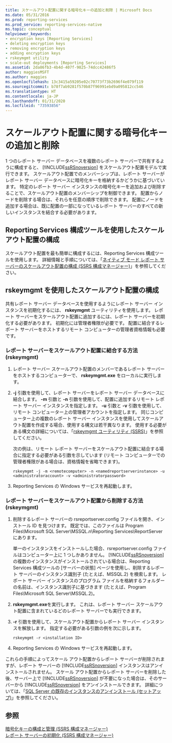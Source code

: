 ```yaml
---
title: スケールアウト配置に関する暗号化キーの追加と削除 | Microsoft Docs
ms.date: 05/31/2016
ms.prod: reporting-services
ms.prod_service: reporting-services-native
ms.topic: conceptual
helpviewer_keywords:
- encryption keys [Reporting Services]
- deleting encryption keys
- removing encryption keys
- adding encryption keys
- rskeymgmt utility
- scale-out deployments [Reporting Services]
ms.assetid: 2da86fb3-4b4d-407f-9825-74dcc42486f5
author: maggiesMSFT
ms.author: maggies
ms.openlocfilehash: 13c3415a59205e02c70773f73b2696f4e079f119
ms.sourcegitcommit: b78f7ab9281f570b87f96991ebd9a095812cc546
ms.translationtype: HT
ms.contentlocale: ja-JP
ms.lasthandoff: 01/31/2020
ms.locfileid: "73593856"
---
```

# <a name="add-and-remove-encryption-keys-for-scale-out-deployment"></a>スケールアウト配置に関する暗号化キーの追加と削除
  1 つのレポート サーバー データベースを複数のレポート サーバーで共有するように構成すると、 [!INCLUDE[ssRSnoversion](../../includes/ssrsnoversion-md.md)] をスケールアウト配置モデルで実行できます。 スケールアウト配置でのメンバーシップは、レポート サーバーがレポート サーバー データベースに暗号化キーを格納するかどうかに基づいています。 特定のレポート サーバー インスタンスの暗号化キーを追加および削除することで、スケールアウト配置のメンバーシップを制御できます。 配置からノードを削除する場合は、それらを任意の順序で削除できます。 配置にノードを追加する場合は、既に配置の一部になっているレポート サーバーのすべての新しいインスタンスを結合する必要があります。  
  
## <a name="using-the-reporting-services-configuration-tool-to-configure-scale-out-deployment"></a>Reporting Services 構成ツールを使用したスケールアウト配置の構成  
 スケールアウト配置を最も簡単に構成するには、Reporting Services 構成ツールを使用します。 詳細情報と手順については、「[ネイティブ モード レポート サーバーのスケールアウト配置の構成 &#40;SSRS 構成マネージャー&#41;](../../reporting-services/install-windows/configure-a-native-mode-report-server-scale-out-deployment.md)」を参照してください。  
  
## <a name="using-rskeymgmt-to-configure-scale-out-deployment"></a>rskeymgmt を使用したスケールアウト配置の構成  
 共有レポート サーバー データベースを使用するようにレポート サーバー インスタンスを初期化するには、 **rskeymgmt** ユーティリティを使用します。 レポート サーバーをスケールアウト配置に追加するには、レポート サーバーを初期化する必要があります。 初期化には管理者権限が必要です。 配置に結合するレポート サーバーをホストするリモート コンピューターの管理者資格情報も必要です。  
  
### <a name="how-to-join-a-report-server-to-a-scale-out-deployment-rskeymgmt"></a>レポート サーバーをスケールアウト配置に結合する方法 (rskeymgmt)  
  
1.  レポート サーバー スケールアウト配置のメンバーであるレポート サーバーをホストするコンピューターで、 **rskeymgmt.exe** をローカルに実行します。  
  
2.  **-j** 引数を使用して、レポート サーバーをレポート サーバー データベースに結合します。 **-m** 引数と **-n** 引数を使用して、配置に追加するリモート レポート サーバー インスタンスを指定します。 **-u** 引数と **-v** 引数を使用して、リモート コンピューター上の管理者アカウントを指定します。 同じコンピューター上の複数のレポート サーバー インスタンスを使用してスケールアウト配置を作成する場合、使用する構文は若干異なります。 使用する必要がある構文の詳細については、「[rskeymgmt ユーティリティ &#40;SSRS&#41;](../../reporting-services/tools/rskeymgmt-utility-ssrs.md)」を参照してください。  
  
     次の例は、リモート レポート サーバーをスケールアウト配置に結合する場合に指定する必要がある引数を示しています (リモート コンピューターでの管理者権限がある場合は、資格情報を省略できます)。  
  
    ```  
    rskeymgmt -j -m <remotecomputer> -n <namedreportserverinstance> -u <administratoraccount> -v <administratorpassword>  
    ```
3. Reporting Services の Windows サービスを再起動します。
  
### <a name="how-to-remove-a-report-server-from-a-scale-out-deployment-rskeymgmt"></a>レポート サーバーをスケールアウト配置から削除する方法 (rskeymgmt)  
  
1.  削除するレポート サーバーの rsreportserver.config ファイルを開き、インストール ID を見つけます。 既定では、このファイルは Program Files\Microsoft SQL Server\MSSQL.*n*\Reporting Services\ReportServer にあります。  
  
     単一のインスタンスをインストールした場合、rsreportserver.config ファイルはコンピューター上に 1 つしかありません。 [!INCLUDE[ssRSnoversion](../../includes/ssrsnoversion-md.md)] の複数のインスタンスがインストールされている場合は、Reporting Services 構成ツールの [サーバーの状態] ページを使用し、削除するレポート サーバーのインスタンス識別子 (たとえば、MSSQL.2) を検索します。 レポート サーバー インスタンスのプログラム ファイルを格納するフォルダーの名前は、インスタンス識別子に基づきます (たとえば、Program Files\Microsoft SQL Server\MSSQL.2)。  
  
2.  **rskeymgmt.exe**を実行します。 これは、レポート サーバー スケールアウト配置に含まれているどのレポート サーバーでも実行できます。  
  
3.  **-r** 引数を使用して、スケールアウト配置からレポート サーバー インスタンスを解放します。 指定する必要がある引数の例を次に示します。  
  
    ```  
    rskeymgmt -r <installation ID>  
    ```  
4. Reporting Services の Windows サービスを再起動します。
  
 これらの手順によってスケール アウト配置からレポート サーバーが削除されますが、レポート サーバーの [!INCLUDE[ssRSnoversion](../../includes/ssrsnoversion-md.md)] インスタンスはアンインストールされません。 スケール アウト配置からレポート サーバーを削除した後、サーバー上で [!INCLUDE[ssRSnoversion](../../includes/ssrsnoversion-md.md)] が不要になった場合は、そのサーバーから [!INCLUDE[ssRSnoversion](../../includes/ssrsnoversion-md.md)] をアンインストールできます。 詳細については、「[SQL Server の既存のインスタンスのアンインストール &#40;セットアップ&#41;](../../sql-server/install/uninstall-an-existing-instance-of-sql-server-setup.md)」を参照してください。
  
## <a name="see-also"></a>参照  
 [暗号化キーの構成と管理 &#40;SSRS 構成マネージャー&#41;](../../reporting-services/install-windows/ssrs-encryption-keys-manage-encryption-keys.md)   
 [レポート サーバーの初期化 &#40;SSRS 構成マネージャー&#41;](../../reporting-services/install-windows/ssrs-encryption-keys-initialize-a-report-server.md)  
  
  
